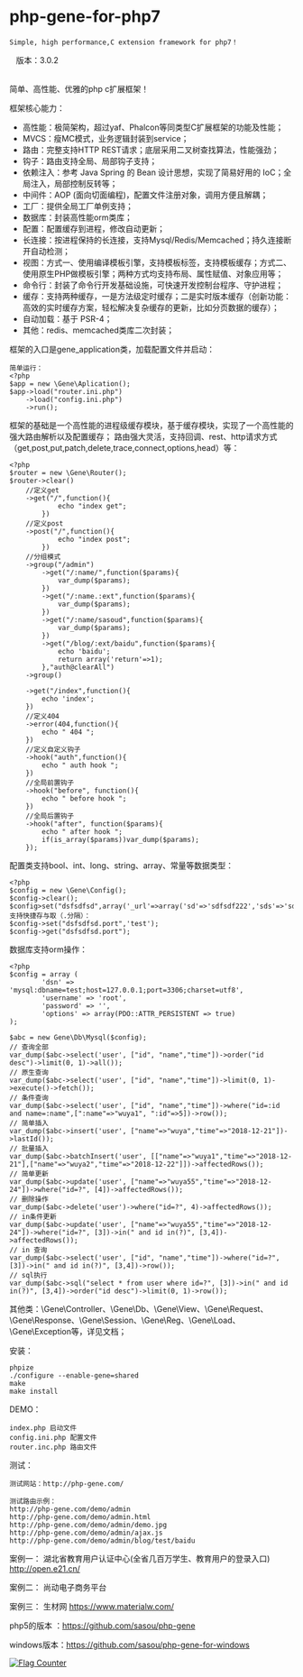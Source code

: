 # php-gene-for-php7

    Simple, high performance,C extension framework for php7！
	
    版本：3.0.2  
    

简单、高性能、优雅的php c扩展框架！  

框架核心能力：
* 高性能：极简架构，超过yaf、Phalcon等同类型C扩展框架的功能及性能；
* MVCS：瘦MC模式，业务逻辑封装到service；
* 路由：完整支持HTTP REST请求；底层采用二叉树查找算法，性能强劲；
* 钩子：路由支持全局、局部钩子支持；
* 依赖注入：参考 Java Spring 的 Bean 设计思想，实现了简易好用的 IoC；全局注入，局部控制反转等；
* 中间件：AOP (面向切面编程)，配置文件注册对象，调用方便且解耦；
* 工厂：提供全局工厂单例支持；
* 数据库：封装高性能orm类库；
* 配置：配置缓存到进程，修改自动更新；
* 长连接：按进程保持的长连接，支持Mysql/Redis/Memcached；持久连接断开自动检测；
* 视图：方式一、使用编译模板引擎，支持模板标签，支持模板缓存；方式二、使用原生PHP做模板引擎；两种方式均支持布局、属性赋值、对象应用等；
* 命令行：封装了命令行开发基础设施，可快速开发控制台程序、守护进程；
* 缓存：支持两种缓存，一是方法级定时缓存；二是实时版本缓存（创新功能：高效的实时缓存方案，轻松解决复杂缓存的更新，比如分页数据的缓存）； 
* 自动加载：基于 PSR-4；
* 其他：redis、memcached类库二次封装；

框架的入口是gene_application类，加载配置文件并启动：

    简单运行：
	<?php
	$app = new \Gene\Aplication();
	$app->load("router.ini.php")
	    ->load("config.ini.php")
	    ->run();

框架的基础是一个高性能的进程级缓存模块，基于缓存模块，实现了一个高性能的强大路由解析以及配置缓存；
路由强大灵活，支持回调、rest、http请求方式（get,post,put,patch,delete,trace,connect,options,head）等：

	<?php
	$router = new \Gene\Router();
	$router->clear()
		//定义get
		->get("/",function(){
				echo "index get";
			})
		//定义post
		->post("/",function(){
				echo "index post";
			})	
		//分组模式
		->group("/admin")
			->get("/:name/",function($params){
				var_dump($params);
			})
			->get("/:name.:ext",function($params){
				var_dump($params);
			})
			->get("/:name/sasoud",function($params){
				var_dump($params);
			})
			->get("/blog/:ext/baidu",function($params){
				echo 'baidu';
				return array('return'=>1);
			},"auth@clearAll")
		->group()
		
		->get("/index",function(){
			echo 'index';
		})
		//定义404
		->error(404,function(){
			echo " 404 ";
		})
		//定义自定义钩子
		->hook("auth",function(){
			echo " auth hook ";
		})
		//全局前置钩子
		->hook("before", function(){
			echo " before hook ";
		})
		//全局后置钩子
		->hook("after", function($params){
			echo " after hook ";
			if(is_array($params))var_dump($params);
		});

配置类支持bool、int、long、string、array、常量等数据类型：

	<?php
	$config = new \Gene\Config();
	$config->clear();
	$config>set("dsfsdfsd",array('_url'=>array('sd'=>'sdfsdf222','sds'=>'sdfsf678'),'port'=>3307));
	支持快捷存与取（.分隔）：
	$config->set("dsfsdfsd.port",'test');
	$config->get("dsfsdfsd.port");
	
数据库支持orm操作：

    <?php
    $config = array (
            'dsn' => 'mysql:dbname=test;host=127.0.0.1;port=3306;charset=utf8',
            'username' => 'root',
            'password' => '',
            'options' => array(PDO::ATTR_PERSISTENT => true)
    );
    
	$abc = new Gene\Db\Mysql($config);
    // 查询全部
	var_dump($abc->select('user', ["id", "name","time"])->order("id desc")->limit(0, 1)->all());
    // 原生查询
	var_dump($abc->select('user', ["id", "name","time"])->limit(0, 1)->execute()->fetch());
    // 条件查询
	var_dump($abc->select('user', ["id", "name","time"])->where("id=:id and name=:name",[":name"=>"wuya1", ":id"=>5])->row());
    // 简单插入
	var_dump($abc->insert('user', ["name"=>"wuya","time"=>"2018-12-21"])->lastId());
    // 批量插入
	var_dump($abc->batchInsert('user', [["name"=>"wuya1","time"=>"2018-12-21"],["name"=>"wuya2","time"=>"2018-12-22"]])->affectedRows());
    // 简单更新
	var_dump($abc->update('user', ["name"=>"wuya55","time"=>"2018-12-24"])->where("id=?", [4])->affectedRows());
	// 删除操作
	var_dump($abc->delete('user')->where("id=?", 4)->affectedRows());
    // in条件更新
	var_dump($abc->update('user', ["name"=>"wuya55","time"=>"2018-12-24"])->where("id=?", [3])->in(" and id in(?)", [3,4])->affectedRows());
    // in 查询
	var_dump($abc->select('user', ["id", "name","time"])->where("id=?", [3])->in(" and id in(?)", [3,4])->row());
    // sql执行
    var_dump($abc->sql("select * from user where id=?", [3])->in(" and id in(?)", [3,4])->order("id desc")->limit(0, 1)->row());
    
    
其他类：\Gene\Controller、\Gene\Db、\Gene\View、\Gene\Request、\Gene\Response、\Gene\Session、\Gene\Reg、\Gene\Load、\Gene\Exception等，详见文档；
	
安装：
	
	phpize
	./configure --enable-gene=shared
	make
	make install
	
DEMO：
	
	index.php 启动文件
	config.ini.php 配置文件
	router.inc.php 路由文件
	
测试：

	测试网站：http://php-gene.com/
    
	测试路由示例：
	http://php-gene.com/demo/admin
	http://php-gene.com/demo/admin.html
	http://php-gene.com/demo/admin/demo.jpg
	http://php-gene.com/demo/admin/ajax.js
	http://php-gene.com/demo/admin/blog/test/baidu

案例一：
        湖北省教育用户认证中心(全省几百万学生、教育用户的登录入口)
        http://open.e21.cn/
        
案例二：
        尚动电子商务平台

案例三：
        生材网
	https://www.materialw.com/


php5的版本 ：https://github.com/sasou/php-gene

windows版本：https://github.com/sasou/php-gene-for-windows

<a href="https://info.flagcounter.com/AEYx"><img src="https://s11.flagcounter.com/count2/AEYx/bg_FFFFFF/txt_000000/border_CCCCCC/columns_2/maxflags_10/viewers_0/labels_1/pageviews_1/flags_0/percent_0/" alt="Flag Counter" border="0"></a>
